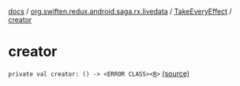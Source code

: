 [docs](../../index.md) / [org.swiften.redux.android.saga.rx.livedata](../index.md) / [TakeEveryEffect](index.md) / [creator](./creator.md)

# creator

`private val creator: () -> <ERROR CLASS><`[`R`](index.md#R)`>` [(source)](https://github.com/protoman92/KotlinRedux/tree/master/android/android-livedata-rx-saga/src/main/java/org/swiften/redux/android/saga/rx/livedata/TakeEveryEffect.kt#L22)